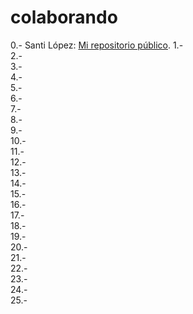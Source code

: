 # colaborando
0.-  Santi López: [Mi repositorio público](https://github.com/srlopez/).
1.-  
2.-  
3.-  
4.-  
5.-  
6.-  
7.-  
8.-  
9.-  
10.-  
11.-  
12.-  
13.-  
14.-  
15.-  
16.-  
17.-  
18.-  
19.-  
20.-  
21.-  
22.-  
23.-  
24.-  
25.-  
